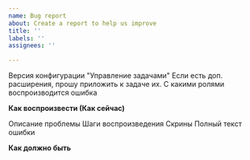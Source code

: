 ```yaml
---
name: Bug report
about: Create a report to help us improve
title: ''
labels: ''
assignees: ''

---
```


Версия конфигурации "Управление задачами"
Если есть доп. расширения, прошу приложить к задаче их.
С какими ролями воспроизводится ошибка

**Как воспроизвести (Как сейчас)**

Описание проблемы
Шаги воспроизведения
Скрины
Полный текст ошибки

**Как должно быть**
